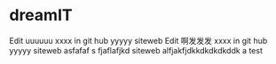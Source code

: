 dreamIT
=======
Edit uuuuuu xxxx in git hub yyyyy siteweb
Edit 啊发发发 xxxx in git hub yyyyy siteweb
asfafaf s fjaflafjkd siteweb
alfjakfjdkkdkdkdkddk
a test
